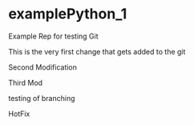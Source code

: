 # examplePython_1
Example Rep for testing Git

This is the very first change that gets added to the git

Second Modification

Third Mod

testing of branching





HotFix


